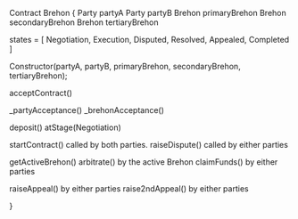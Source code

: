 Contract Brehon {
  Party partyA
  Party partyB
  Brehon primaryBrehon
  Brehon secondaryBrehon
  Brehon tertiaryBrehon

  states = [
    Negotiation,
    Execution,
    Disputed,
    Resolved,
    Appealed,
    Completed
  ]

  Constructor(partyA, partyB, primaryBrehon, secondaryBrehon, tertiaryBrehon);

  acceptContract()

  _partyAcceptance()
  _brehonAcceptance()

  deposit() atStage(Negotiation)

  startContract() called by both parties. 
  raiseDispute() called by either parties 

  getActiveBrehon() 
  arbitrate() by the active Brehon 
  claimFunds() by either parties 

  raiseAppeal() by either parties
  raise2ndAppeal()  by either parties

}
